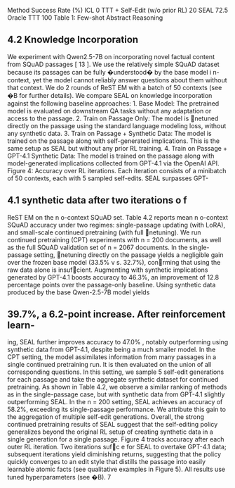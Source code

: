 Method Success Rate (%) ICL 0 TTT + Self-Edit (w/o prior RL) 20 SEAL 72.5 Oracle TTT 100 Table 1: Few-shot Abstract Reasoning


## 4.2 Knowledge Incorporation

We experiment with Qwen2.5-7B on incorporating novel factual content from SQuAD passages [ 13 ]. We use the relatively simple SQuAD dataset because its passages can be fully �understood� by the base model i n-context, yet the model cannot reliably answer questions about them without that context. We do 2 rounds of ReST EM with a batch of 50 contexts (see �B for further details). We compare SEAL on knowledge incorporation against the following baseline approaches: 1. Base Model: The pretrained model is evaluated on downstream QA tasks without any adaptation or access to the passage. 2. Train on Passage Only: The model is netuned directly on the passage using the standard language modeling loss, without any synthetic data. 3. Train on Passage + Synthetic Data: The model is trained on the passage along with self-generated implications. This is the same setup as SEAL but without any prior RL training. 4. Train on Passage + GPT-4.1 Synthetic Data: The model is trained on the passage along with model-generated implications collected from GPT-4.1 via the OpenAI API. Figure 4: Accuracy over RL iterations. Each iteration consists of a minibatch of 50 contexts, each with 5 sampled self-edits. SEAL surpasses GPT-


## 4.1 synthetic data after two iterations o f

ReST EM on the n o-context SQuAD set. Table 4.2 reports mean n o-context SQuAD accuracy under two regimes: single-passage updating (with LoRA), and small-scale continued pretraining (with full netuning). We run continued pretraining (CPT) experiments with n = 200 documents, as well as the full SQuAD validation set of n = 2067 documents. In the single-passage setting, netuning directly on the passage yields a negligible gain over the frozen base model (33.5% v s. 32.7%), conrming that using the raw data alone is insufcient. Augmenting with synthetic implications generated by GPT-4.1 boosts accuracy to 46.3%, an improvement of 12.8 percentage points over the passage-only baseline. Using synthetic data produced by the base Qwen-2.5-7B model yields


## 39.7%, a 6.2-point increase. After reinforcement learn-

ing, SEAL further improves accuracy to 47.0% , notably outperforming using synthetic data from GPT-4.1, despite being a much smaller model. In the CPT setting, the model assimilates information from many passages in a single continued pretraining run. It is then evaluated on the union of all corresponding questions. In this setting, we sample 5 self-edit generations for each passage and take the aggregate synthetic dataset for continued pretraining. As shown in Table 4.2, we observe a similar ranking of methods as in the single-passage case, but with synthetic data from GPT-4.1 slightly outperforming SEAL. In the n = 200 setting, SEAL achieves an accuracy of 58.2%, exceeding its single-passage performance. We attribute this gain to the aggregation of multiple self-edit generations. Overall, the strong continued pretraining results of SEAL suggest that the self-editing policy generalizes beyond the original RL setup of creating synthetic data in a single generation for a single passage. Figure 4 tracks accuracy after each outer RL iteration. Two iterations sufc e for SEAL to overtake GPT-4.1 data; subsequent iterations yield diminishing returns, suggesting that the policy quickly converges to an edit style that distills the passage into easily learnable atomic facts (see qualitative examples in Figure 5). All results use tuned hyperparameters (see �B). 7